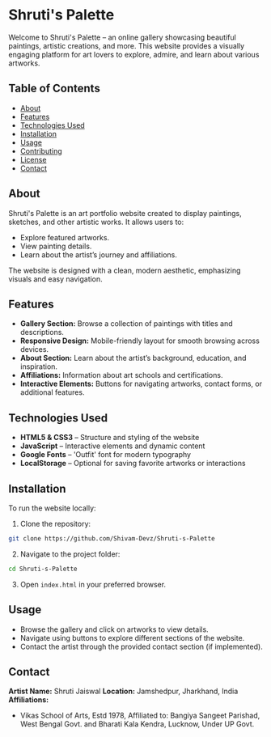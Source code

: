 # Shruti's Palette

Welcome to Shruti's Palette – an online gallery showcasing beautiful paintings, artistic creations, and more. This website provides a visually engaging platform for art lovers to explore, admire, and learn about various artworks.

## Table of Contents

* [About](#about)
* [Features](#features)
* [Technologies Used](#technologies-used)
* [Installation](#installation)
* [Usage](#usage)
* [Contributing](#contributing)
* [License](#license)
* [Contact](#contact)

## About

Shruti's Palette is an art portfolio website created to display paintings, sketches, and other artistic works. It allows users to:

* Explore featured artworks.
* View painting details.
* Learn about the artist’s journey and affiliations.

The website is designed with a clean, modern aesthetic, emphasizing visuals and easy navigation.

## Features

* **Gallery Section:** Browse a collection of paintings with titles and descriptions.
* **Responsive Design:** Mobile-friendly layout for smooth browsing across devices.
* **About Section:** Learn about the artist’s background, education, and inspiration.
* **Affiliations:** Information about art schools and certifications.
* **Interactive Elements:** Buttons for navigating artworks, contact forms, or additional features.

## Technologies Used

* **HTML5 & CSS3** – Structure and styling of the website
* **JavaScript** – Interactive elements and dynamic content
* **Google Fonts** – 'Outfit' font for modern typography
* **LocalStorage** – Optional for saving favorite artworks or interactions

## Installation

To run the website locally:

1. Clone the repository:

```bash
git clone https://github.com/Shivam-Devz/Shruti-s-Palette
```

2. Navigate to the project folder:

```bash
cd Shruti-s-Palette
```

3. Open `index.html` in your preferred browser.

## Usage

* Browse the gallery and click on artworks to view details.
* Navigate using buttons to explore different sections of the website.
* Contact the artist through the provided contact section (if implemented).


## Contact

**Artist Name:** Shruti Jaiswal
**Location:** Jamshedpur, Jharkhand, India
**Affiliations:**

* Vikas School of Arts, Estd 1978, Affiliated to: Bangiya Sangeet Parishad, West Bengal Govt. and Bharati Kala Kendra, Lucknow, Under UP Govt.
